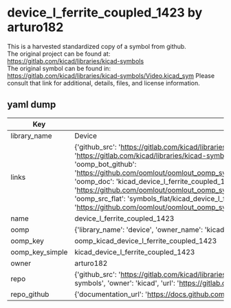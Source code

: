 # device_l_ferrite_coupled_1423 by arturo182  
This is a harvested standardized copy of a symbol from github.  
The original project can be found at:  
https://gitlab.com/kicad/libraries/kicad-symbols  
The original symbol can be found in:
https://gitlab.com/kicad/libraries/kicad-symbols/Video.kicad_sym
Please consult that link for additional, details, files, and license information.  
## yaml dump  
| Key | Value |  
| --- | --- |  
| library_name | Device |  
| links | {'github_src': 'https://gitlab.com/kicad/libraries/kicad-symbols/Video.kicad_sym', 'github_src_repo': 'https://gitlab.com/kicad/libraries/kicad-symbols', 'oomp_bot': 'kicad_device_l_ferrite_coupled_1423/working', 'oomp_bot_github': 'https://github.com/oomlout/oomlout_oomp_symbol_bot/tree/main/kicad_device_l_ferrite_coupled_1423/working', 'oomp_doc': 'kicad_device_l_ferrite_coupled_1423/working', 'oomp_doc_github': 'https://github.com/oomlout/oomlout_oomp_symbol_doc/tree/main/kicad_device_l_ferrite_coupled_1423/working', 'oomp_src_flat': 'symbols_flat/kicad_device_l_ferrite_coupled_1423/working', 'oomp_src_flat_github': 'https://github.com/oomlout/oomlout_oomp_symbol_src/tree/main/kicad_device_l_ferrite_coupled_1423/working'} |  
| name | device_l_ferrite_coupled_1423 |  
| oomp | {'library_name': 'device', 'owner_name': 'kicad', 'symbol_name': 'device_l_ferrite_coupled_1423'} |  
| oomp_key | oomp_kicad_device_l_ferrite_coupled_1423 |  
| oomp_key_simple | kicad_device_l_ferrite_coupled_1423 |  
| owner | arturo182 |  
| repo | {'github_src': 'https://gitlab.com/kicad/libraries/kicad-symbols/Video.kicad_sym', 'name': 'libraries/kicad-symbols', 'owner': 'kicad', 'url': 'https://gitlab.com/kicad/libraries/kicad-symbols'} |  
| repo_github | {'documentation_url': 'https://docs.github.com/rest/repos/repos#get-a-repository', 'message': 'Not Found'} |  

